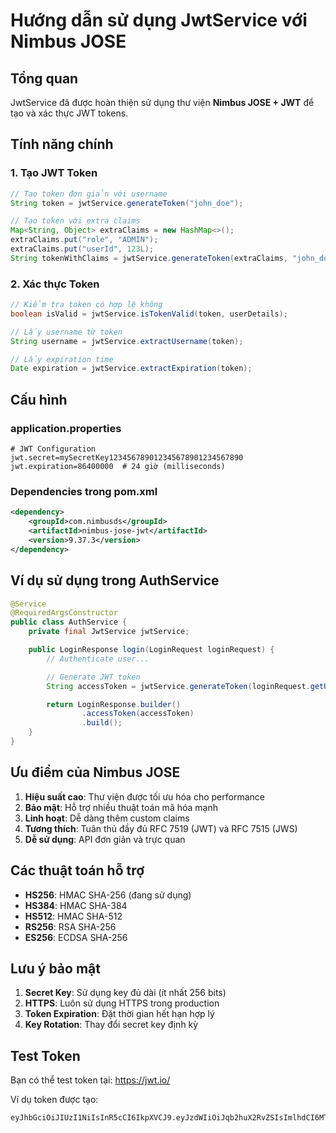# Hướng dẫn sử dụng JwtService với Nimbus JOSE

## Tổng quan

JwtService đã được hoàn thiện sử dụng thư viện **Nimbus JOSE + JWT** để tạo và xác thực JWT tokens.

## Tính năng chính

### 1. Tạo JWT Token

```java
// Tạo token đơn giản với username
String token = jwtService.generateToken("john_doe");

// Tạo token với extra claims
Map<String, Object> extraClaims = new HashMap<>();
extraClaims.put("role", "ADMIN");
extraClaims.put("userId", 123L);
String tokenWithClaims = jwtService.generateToken(extraClaims, "john_doe");
```

### 2. Xác thực Token

```java
// Kiểm tra token có hợp lệ không
boolean isValid = jwtService.isTokenValid(token, userDetails);

// Lấy username từ token
String username = jwtService.extractUsername(token);

// Lấy expiration time
Date expiration = jwtService.extractExpiration(token);
```

## Cấu hình

### application.properties

```properties
# JWT Configuration
jwt.secret=mySecretKey123456789012345678901234567890
jwt.expiration=86400000  # 24 giờ (milliseconds)
```

### Dependencies trong pom.xml

```xml
<dependency>
    <groupId>com.nimbusds</groupId>
    <artifactId>nimbus-jose-jwt</artifactId>
    <version>9.37.3</version>
</dependency>
```

## Ví dụ sử dụng trong AuthService

```java
@Service
@RequiredArgsConstructor
public class AuthService {
    private final JwtService jwtService;

    public LoginResponse login(LoginRequest loginRequest) {
        // Authenticate user...

        // Generate JWT token
        String accessToken = jwtService.generateToken(loginRequest.getUsername());

        return LoginResponse.builder()
                .accessToken(accessToken)
                .build();
    }
}
```

## Ưu điểm của Nimbus JOSE

1. **Hiệu suất cao**: Thư viện được tối ưu hóa cho performance
2. **Bảo mật**: Hỗ trợ nhiều thuật toán mã hóa mạnh
3. **Linh hoạt**: Dễ dàng thêm custom claims
4. **Tương thích**: Tuân thủ đầy đủ RFC 7519 (JWT) và RFC 7515 (JWS)
5. **Dễ sử dụng**: API đơn giản và trực quan

## Các thuật toán hỗ trợ

- **HS256**: HMAC SHA-256 (đang sử dụng)
- **HS384**: HMAC SHA-384
- **HS512**: HMAC SHA-512
- **RS256**: RSA SHA-256
- **ES256**: ECDSA SHA-256

## Lưu ý bảo mật

1. **Secret Key**: Sử dụng key đủ dài (ít nhất 256 bits)
2. **HTTPS**: Luôn sử dụng HTTPS trong production
3. **Token Expiration**: Đặt thời gian hết hạn hợp lý
4. **Key Rotation**: Thay đổi secret key định kỳ

## Test Token

Bạn có thể test token tại: https://jwt.io/

Ví dụ token được tạo:

```
eyJhbGciOiJIUzI1NiIsInR5cCI6IkpXVCJ9.eyJzdWIiOiJqb2huX2RvZSIsImlhdCI6MTY5ODc2MDAwMCwiZXhwIjoxNjk4ODQ2NDAwfQ.signature
```
